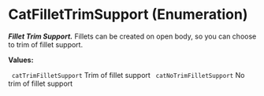 # CatFilletTrimSupport (Enumeration)

**_Fillet Trim Support._**
Fillets can be created on open body, so you can choose to trim of fillet support.

**Values:**

` catTrimFilletSupport`      Trim of fillet support
` catNoTrimFilletSupport`      No trim of fillet support